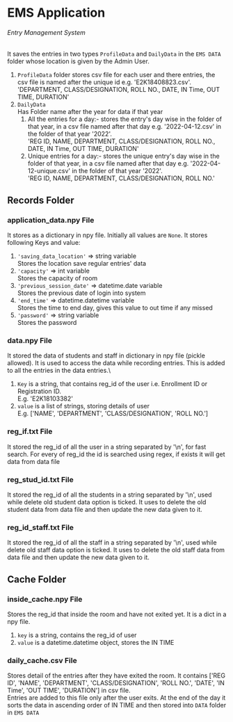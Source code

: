 # **EMS Application**
###### Entry Management System
It saves the entries in two types `ProfileData` and `DailyData` in the `EMS DATA` folder
whose location is given by the Admin User.
1. `ProfileData` folder stores csv file for each user and there entries, the csv file is named after the unique id
   e.g. 'E2K18408823.csv'.\
   'DEPARTMENT, CLASS/DESIGNATION, ROLL NO., DATE, IN Time, OUT TIME, DURATION'
2. `DailyData`\
   Has Folder name after the year for data if that year
    1. All the entries for a day:- stores the entry's day wise in the folder of that year, in a csv file named after
       that day e.g. '2022-04-12.csv' in the folder of that year '2022'.\
       'REG ID, NAME, DEPARTMENT, CLASS/DESIGNATION, ROLL NO., DATE, IN Time, OUT TIME, DURATION'
    2. Unique entries for a day:- stores the unique entry's day wise in the folder of that year, in a csv file
       named after that day e.g. '2022-04-12-unique.csv' in the folder of that year '2022'.\
       'REG ID, NAME, DEPARTMENT, CLASS/DESIGNATION, ROLL NO.'
   

## **Records Folder**
### **application_data.npy File**
It stores as a dictionary in npy file. Initially all values are `None`. It stores following Keys and value:
1.  `'saving_data_location'` => string variable\
    Stores the location save regular entries' data
2.  `'capacity'` => int variable\
    Stores the capacity of room
3.  `'previous_session_date'` => datetime.date variable\
    Stores the previous date of login into system
4.  `'end_time'` => datetime.datetime variable\
    Stores the time to end day, gives this value to out time if any missed
5.  `'password'` => string variable\
    Stores the password

### **data.npy File**
It stored the data of students and staff in dictionary in npy file (pickle allowed). It is used to access the data while
recording entries. This is added to all the entries in the data entries.\
1. `Key` is a string, that contains reg_id of the user i.e. Enrollment ID or Registration ID.\
   E.g. 'E2K18103382'
2. `value` is a list of strings, storing details of user\
    E.g. ['NAME', 'DEPARTMENT', 'CLASS/DESIGNATION', 'ROLL NO.']

### **reg_if.txt File**
It stored the reg_id of all the user in a string separated by '\n', for fast search. For every of reg_id the id is searched using regex, if exists it will get data from data file

### **reg_stud_id.txt File**
It stored the reg_id of all the students in a string separated by '\n', used while delete old student data option
is ticked. It uses to delete the old student data from data file and then update the new data given to it.

### **reg_id_staff.txt File**
It stored the reg_id of all the staff in a string separated by '\n', used while delete old staff data option
is ticked. It uses to delete the old staff data from data file and then update the new data given to it.

## **Cache Folder**
### **inside_cache.npy File**
Stores the reg_id that inside the room and have not exited yet. It is a dict in a npy file.
1. `key` is a string, contains the reg_id of user
2. `value` is a datetime.datetime object, stores the IN TIME

### **daily_cache.csv File**
Stores detail of the entries after they have exited the room. It contains ['REG ID', 'NAME', 'DEPARTMENT',
'CLASS/DESIGNATION', 'ROLL NO.', 'DATE', 'IN Time', 'OUT TIME', 'DURATION'] in csv file.\
Entries are added to this file only after the user exits. At the end of the day it sorts
the data in ascending order of IN TIME and then stored into `DATA` folder in `EMS DATA`